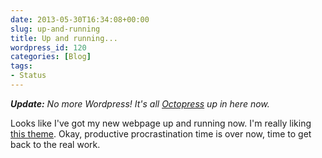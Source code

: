```yaml
---
date: 2013-05-30T16:34:08+00:00
slug: up-and-running
title: Up and running...
wordpress_id: 120
categories: [Blog]
tags:
- Status
---
```


*__Update:__ No more Wordpress! It's all [Octopress](http://octopress.org/) up in here now.*

Looks like I've got my new webpage up and running now. I'm really liking [this theme](http://wordpress.org/themes/hum). Okay, productive procrastination time is over now, time to get back to the real work.
